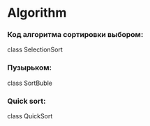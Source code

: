 # Algorithm


### Код алгоритма сортировки выбором:
class SelectionSort
### Пузырьком:
class SortBuble
### Quick sort:
class QuickSort